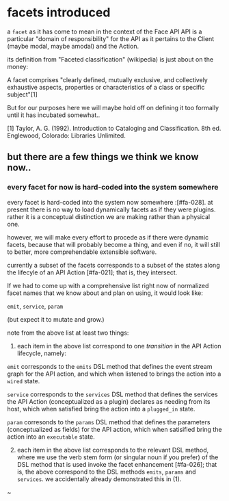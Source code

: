 # facets introduced

a `facet` as it has come to mean in the context of the Face API API is a
particular "domain of responsibility" for the API as it pertains to the Client
(maybe modal, maybe amodal) and the Action.

its definition from "Faceted classification" (wikipedia) is just about on the
money:

  A facet comprises "clearly defined, mutually exclusive, and collectively
  exhaustive aspects, properties or characteristics of a class or specific
  subject"[1]

But for our purposes here we will maybe hold off on defining it too formally
until it has incubated somewhat..

[1] Taylor, A. G. (1992). Introduction to Cataloging and Classification.
  8th ed. Englewood, Colorado: Libraries Unlimited.


## but there are a few things we think we know now..

### every facet for now is hard-coded into the system somewhere

every facet is hard-coded into the system now somewhere :[#fa-028]. at present
there is no way to load dynamically facets as if they were plugins. rather it
is a conceptual distinction we are making rather than a physical one.

however, we will make every effort to procede as if there were dynamic facets,
because that will probably become a thing, and even if no, it will still to
better, more comprehendable extensible software.

currently a subset of the facets corresponds to a subset of the states along
the lifecyle of an API Action [#fa-021]; that is, they intersect.

If we had to come up with a comprehensive list right now of normalized facet
names that we know about and plan on using, it would look like:

  `emit`, `service`, `param`

(but expect it to mutate and grow.)

note from the above list at least two things:

1) each item in the above list correspond to one *transition* in the API
Action lifecycle, namely:

  `emit` corresponds to the `emits` DSL method that defines the event stream
    graph for the API action, and which when listened to brings the
    action into a `wired` state.

  `service` corresponds to the `services` DSL method that defines the services
    the API Action (conceptualized as a plugin) declares as needing from its
    host, which when satisfied bring the action into a `plugged_in` state.

  `param` corresonds to the `params` DSL method that defines the parameters
    (conceptualized as fields) for the API action, which when satisified
    bring the action into an `executable` state.

2) each item in the above list corresponds to the relevant DSL method, where
we use the verb stem form (or singular noun if you prefer) of the DSL method
that is used invoke the facet enhancement [#fa-026]; that is, the above
correspond to the DSL methods `emits`, `params` and `services`. we
accidentally already demonstrated this in (1).

~
